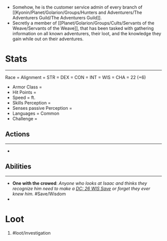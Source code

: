 - Somehow, he is the customer service admin of every branch of [[Kyonin/Planet/Golarion/Groups/Hunters and Adventurers/The Adventurers Guild/The Adventurers Guild]]. 
- Secretly a member of [[Planet/Golarion/Groups/Cults/Servants of the Weave/Servants of the Weave]], that has been tasked with gathering information on all known adventurers, their loot, and the knowledge they gain while out on their adventures.

# Stats
---
Race =
Alignment =
	STR = 
	DEX = 
	CON = 
	INT = 
	WIS = 
	CHA = 22 (+6) 
-   Armor Class =
-   Hit Points = 
-   Speed = ft.
-   Skills Perception = 
-   Senses passive Perception = 
-   Languages = Common
-   Challenge =

## Actions
---
-   

## Abilities
---
- **One with the crowed**: *Anyone who looks at Isaac and thinks they recognize him need to make a <u>DC: 26 WIS Save</u> or forget they ever knew him.* #Save/Wisdom 
- 

# Loot
1. #loot/investigation 
	